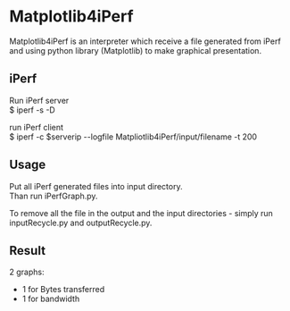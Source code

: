 # Matplotlib4iPerf

Matplotlib4iPerf is an interpreter which receive a file generated from iPerf and using python library (Matplotlib) to make graphical presentation.  

## iPerf

Run iPerf server  
$ iperf -s -D  

run iPerf client  
$ iperf -c $serverip --logfile Matpliotlib4iPerf/input/filename -t 200  

## Usage 

Put all iPerf generated files into input directory.  
Than run iPerfGraph.py.  

To remove all the file in the output and the input directories - simply run inputRecycle.py and outputRecycle.py.  

## Result

2 graphs:  
- 1 for Bytes transferred
- 1 for bandwidth